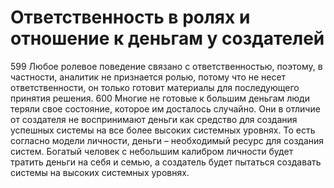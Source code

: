 # Ответственность в ролях и отношение к деньгам у создателей

599 Любое ролевое поведение связано с ответственностью, поэтому, в частности, аналитик не признается ролью, потому что не несет ответственности, он только готовит материалы для последующего принятия решения.
600 Многие не готовые к большим деньгам люди теряли свое состояние, которое им досталось случайно. Они в отличие от создателя не воспринимают деньги как средство для создания успешных системы на все более высоких системных уровнях. То есть согласно модели личности, деньги – необходимый ресурс для создания систем. Богатый человек с небольшим калибром личности будет тратить деньги на себя и семью, а создатель будет пытаться создавать системы на высоких системных уровнях.
